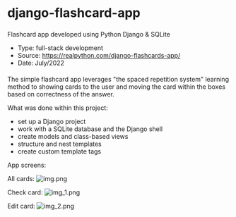 # django-flashcard-app

### 
Flashcard app developed using Python Django & SQLite
- Type: full-stack development
- Source: https://realpython.com/django-flashcards-app/
- Date: July/2022

#### 
The simple flashcard app leverages "the spaced repetition system"
learning method to showing cards to the user and moving the card 
within the boxes based on correctness of the answer.

What was done within this project:
- set up a Django project
- work with a SQLite database and the Django shell
- create models and class-based views
- structure and nest templates
- create custom template tags

App screens:

All cards:
![img.png](img.png)

Check card:
![img_1.png](img_1.png)

Edit card:
![img_2.png](img_2.png)
